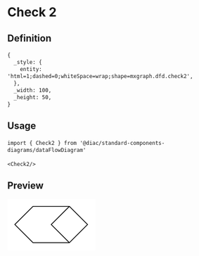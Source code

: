 # Check 2

## Definition

```
{
  _style: { 
    entity: 'html=1;dashed=0;whiteSpace=wrap;shape=mxgraph.dfd.check2',
  },
  _width: 100,
  _height: 50,
}
```

## Usage

```
import { Check2 } from '@diac/standard-components-diagrams/dataFlowDiagram'

<Check2/>
```

## Preview

<img src="./check-2.png" width="200"/>
